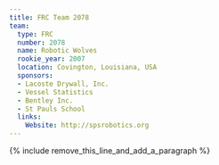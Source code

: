```yaml
---
title: FRC Team 2078
team:
  type: FRC
  number: 2078
  name: Robotic Wolves
  rookie_year: 2007
  location: Covington, Louisiana, USA
  sponsors:
  - Lacoste Drywall, Inc.
  - Vessel Statistics
  - Bentley Inc.
  - St Pauls School
  links:
    Website: http://spsrobotics.org
---
```


{% include remove_this_line_and_add_a_paragraph %}